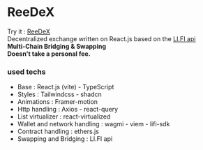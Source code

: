# ReeDeX
Try it  : [ReeDeX](https://reedex.vercel.app) </br>
Decentralized exchange written on React.js based on the [LI.FI api](https://apidocs.li.fi) </br>
**Multi-Chain Bridging & Swapping** </br>
**Doesn't take a personal fee.**


### used techs
 - Base : React.js (vite) - TypeScript
 - Styles : Tailwindcss - shadcn
 - Animations : Framer-motion
 - Http handling : Axios - react-query
 - List virtualizer : react-virtualized
 - Wallet and network handling : wagmi - viem - lifi-sdk
 - Contract handling : ethers.js
 - Swapping and Bridging : LI.FI api